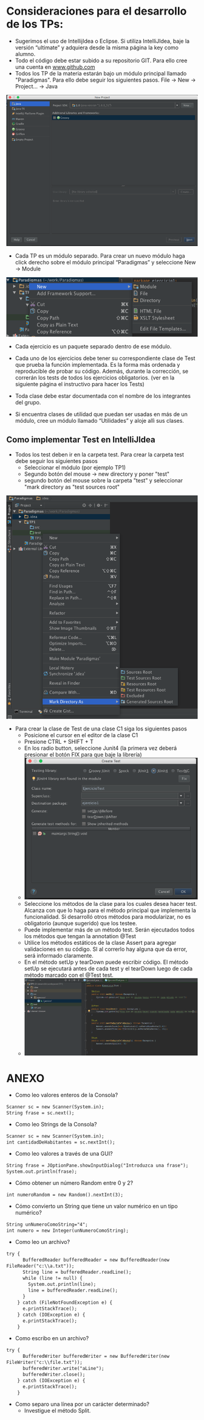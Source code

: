 # Consideraciones para el desarrollo de los TPs:

* Sugerimos el uso de IntellijIdea o Eclipse. Si utiliza IntelliJIdea, baje la versión “ultimate” y adquiera desde la misma página la key como alumno.
* Todo el código debe estar subido a su repositorio GIT. Para ello cree una cuenta en www.github.com
* Todos los TP de la materia estarán bajo un módulo principal llamado "Paradigmas". Para ello debe seguir los siguientes pasos. File -> New -> Project… -> Java

![Imagen Uno](https://github.com/Mastrom10/TrabajosPracticos/blob/master/ImagenesReadme/imagen1.png "Optional Title")

* Cada TP es un módulo separado. Para crear un nuevo módulo haga click derecho sobre el módulo principal “Paradigmas” y seleccione New -> Module

![Imagen Dos](https://github.com/Mastrom10/TrabajosPracticos/blob/master/ImagenesReadme/imagen2.png "Optional Title")

* Cada ejercicio es un paquete separado dentro de ese módulo.
* Cada uno de los ejercicios debe tener su correspondiente clase de Test que prueba la función implementada. Es la forma más ordenada y reproducible de probar su código. Además, durante la corrección, se correrán los tests de todos los ejercicios obligatorios. (ver en la siguiente página el instructivo para hacer los Tests)

* Toda clase debe estar documentada con el nombre de los integrantes del grupo.

* Si encuentra clases de utilidad que puedan ser usadas en más de un módulo, cree un módulo llamado “Utilidades” y aloje allì sus clases.



## Como implementar Test en IntelliJIdea

* Todos los test deben ir en la carpeta test. Para crear la carpeta test debe seguir los siguientes pasos
    * Seleccionar el módulo (por ejemplo TP1)
    * Segundo botón del mouse -> new directory y poner "test"
    * segundo botón del mouse sobre la carpeta "test" y seleccionar "mark directory as "test sources root"

![Imagen Tres](https://github.com/Mastrom10/TrabajosPracticos/blob/master/ImagenesReadme/Imagen3.png "Optional Title")

* Para crear la clase de Test de una clase C1 siga los siguientes pasos
    * Posicione el cursor en el editor de la clase C1
    * Presione CTRL + SHIFT + T
    * En los radio button, seleccione Junit4 (la primera vez deberá presionar el botón FIX para que baje la librería)
    * ![Imagen Cuatro](https://github.com/Mastrom10/TrabajosPracticos/blob/master/ImagenesReadme/Imagen4.png "Optional Title")
    * Seleccione los métodos de la clase para los cuales desea hacer test. Alcanza con que lo haga para el método principal que implementa la funcionalidad. Si desarrolló otros métodos para modularizar, no es obligatorio (aunque sugerido) que los testee.
    * Puede implementar más de un método test. Serán ejecutados todos los métodos que tengan la annotation @Test
    * Utilice los métodos estáticos de la clase Assert para agregar validaciones en su código. SI al correrlo hay alguna que da error, será informado claramente.
    * En el método setUp y tearDown puede escribir código. El método setUp se ejecutará antes de cada test y el tearDown luego de cada método marcado con el @Test test.
    * ![Imagen Cinco](https://github.com/Mastrom10/TrabajosPracticos/blob/master/ImagenesReadme/Imagen5.png "Optional Title")



# ANEXO

* Como leo valores enteros de la Consola?
```
Scanner sc = new Scanner(System.in);
String frase = sc.next();
```

* Como leo Strings de la Consola?
```
Scanner sc = new Scanner(System.in);
int cantidadDeHabitantes = sc.nextInt();
```

* Como leo valores a través de una GUI?
```
String frase = JOptionPane.showInputDialog("Introduzca una frase");
System.out.println(frase);
```
* Cómo obtener un número Random entre 0 y 2?
```
int numeroRandom = new Random().nextInt(3);
```
* Cómo convierto un String que tiene un valor numérico en un tipo numérico?
```
String unNumeroComoString="4";
int numero = new Integer(unNumeroComoString);
```

* Como leo un archivo?
```
try {
      BufferedReader bufferedReader = new BufferedReader(new FileReader("c:\\a.txt"));
      String line = bufferedReader.readLine();
      while (line != null) {
        System.out.println(line);
        line = bufferedReader.readLine();
      }
    } catch (FileNotFoundException e) {
      e.printStackTrace();
    } catch (IOException e) {
      e.printStackTrace();
    }
```

* Como escribo en un archivo?
```
try {
      BufferedWriter bufferedWriter = new BufferedWriter(new FileWriter("c:\\file.txt"));
      bufferedWriter.write("aLine");
      bufferedWriter.close();
    } catch (IOException e) {
      e.printStackTrace();
    }
```

* Como separo una línea por un carácter determinado?
    * Investigue el método Split.

